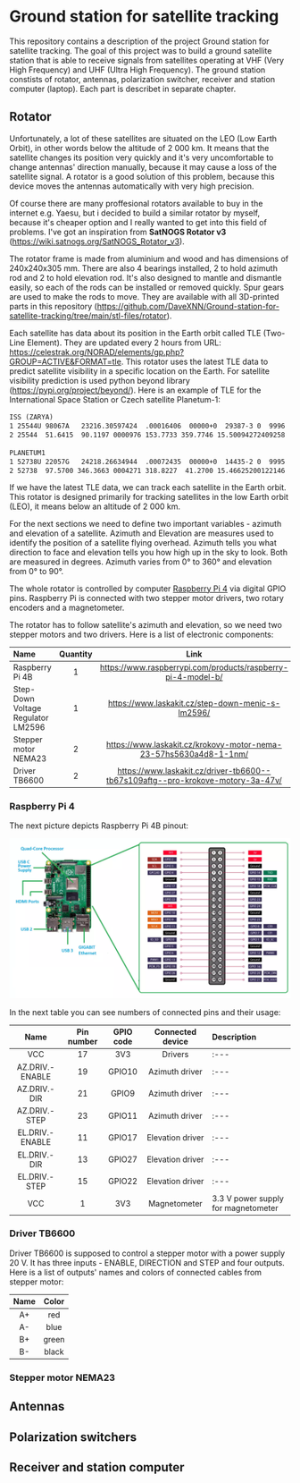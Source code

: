 # Ground station for satellite tracking
This repository contains a description of the project Ground station for satellite tracking. The goal of this project was to build a ground satellite station that is able to receive signals from satellites operating at VHF (Very High Frequency) and UHF (Ultra High Frequency). The ground station constists of rotator, antennas, polarization switcher, receiver and station computer (laptop). Each part is describet in separate chapter.

## Rotator
Unfortunately, a lot of these satellites are situated on the LEO (Low Earth Orbit), in other words below the altitude of 2 000 km. It means that the satellite changes its position very quickly and it's very uncomfortable to change antennas' direction manually, because it may cause a loss of the satellite signal. A rotator is a good solution of this problem, because this device moves the antennas automatically with very high precision.

Of course there are many proffesional rotators available to buy in the internet e.g. Yaesu, but i decided to build a similar rotator by myself, because it's cheaper option and I really wanted to get into this field of problems. I've got an inspiration from **SatNOGS Rotator v3** (https://wiki.satnogs.org/SatNOGS_Rotator_v3).

The rotator frame is made from aluminium and wood and has dimensions of 240x240x305 mm. There are also 4 bearings installed, 2 to hold azimuth rod and 2 to hold elevation rod. It's also designed to mantle and dismantle easily, so each of the rods can be installed or removed quickly. Spur gears are used to make the rods to move. They are available with all 3D-printed parts in this repository (https://github.com/DaveXNN/Ground-station-for-satellite-tracking/tree/main/stl-files/rotator).

Each satellite has data about its position in the Earth orbit called TLE (Two-Line Element). They are updated every 2 hours from URL: https://celestrak.org/NORAD/elements/gp.php?GROUP=ACTIVE&FORMAT=tle. This rotator uses the latest TLE data to predict satellite visibility in a specific location on the Earth. For satellite visibility prediction is used python beyond library (https://pypi.org/project/beyond/). Here is an example of TLE for the International Space Station or Czech satellite Planetum-1:

```
ISS (ZARYA)             
1 25544U 98067A   23216.30597424  .00016406  00000+0  29387-3 0  9996
2 25544  51.6415  90.1197 0000976 153.7733 359.7746 15.50094272409258

PLANETUM1               
1 52738U 22057G   24218.26634944  .00072435  00000+0  14435-2 0  9995
2 52738  97.5700 346.3663 0004271 318.8227  41.2700 15.46625200122146
```

If we have the latest TLE data, we can track each satellite in the Earth orbit. This rotator is designed primarily for tracking satellites in the low Earth orbit (LEO), it means below an altitude of 2 000 km.

For the next sections we need to define two important variables - azimuth and elevation of a satellite. Azimuth and Elevation are measures used to identify the position of a satellite flying overhead. Azimuth tells you what direction to face and elevation tells you how high up in the sky to look. Both are measured in degrees. Azimuth varies from 0° to 360° and elevation from 0° to 90°.

The whole rotator is controlled by computer [Raspberry Pi 4](https://www.raspberrypi.com/products/raspberry-pi-4-model-b/) via digital GPIO pins. Raspberry Pi is connected with two stepper motor drivers, two rotary encoders and a magnetometer.

The rotator has to follow satellite's azimuth and elevation, so we need two stepper motors and two drivers. Here is a list of electronic components:

| Name  | Quantity | Link |
| :--- | :---: | :---: |
| Raspberry Pi 4B  | 1  | https://www.raspberrypi.com/products/raspberry-pi-4-model-b/ |
| Step-Down Voltage Regulator LM2596 | 1 | https://www.laskakit.cz/step-down-menic-s-lm2596/ |
| Stepper motor NEMA23  | 2 | https://www.laskakit.cz/krokovy-motor-nema-23-57hs5630a4d8-1-1nm/ |
| Driver TB6600  | 2 | https://www.laskakit.cz/driver-tb6600--tb67s109aftg--pro-krokove-motory-3a-47v/ |

### Raspberry Pi 4

The next picture depicts Raspberry Pi 4B pinout:

![Raspberry Pi 4 pinout](https://github.com/DaveXNN/Antenna-rotator-for-satellite-tracking/blob/main/images/raspberrypi-pinout.png)

In the next table you can see numbers of connected pins and their usage:

| Name | Pin number | GPIO code | Connected device | Description |
| :---: | :---: | :---: | :---: | :--- |
| VCC | 17 | 3V3 | Drivers | :--- |
| AZ.DRIV.-ENABLE | 19 | GPIO10 | Azimuth driver | :--- |
| AZ.DRIV.-DIR | 21 | GPIO9 | Azimuth driver | :--- |
| AZ.DRIV.-STEP | 23 | GPIO11 | Azimuth driver | :--- |
| EL.DRIV.-ENABLE | 11 | GPIO17 | Elevation driver | :--- |
| EL.DRIV.-DIR | 13 | GPIO27 | Elevation driver | :--- |
| EL.DRIV.-STEP | 15 | GPIO22 | Elevation driver | :--- |
| VCC | 1 | 3V3 | Magnetometer | 3.3 V power supply for magnetometer |

### Driver TB6600

Driver TB6600 is supposed to control a stepper motor with a power supply 20 V. It has three inputs - ENABLE, DIRECTION and STEP and four outputs. Here is a list of outputs' names and colors of connected cables from stepper motor:

| Name | Color |
| :---: | :---: |
| A+ | red |
| A- | blue |
| B+ | green |
| B- | black |

### Stepper motor NEMA23

## Antennas

## Polarization switchers

## Receiver and station computer
